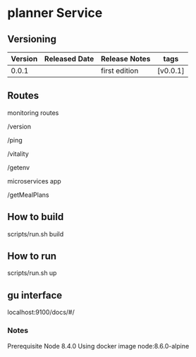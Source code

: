 # planner Service

## Versioning

Version | Released Date | Release Notes                                             |tags		|
--------|---------------|-----------------------------------------------------------|----------	|
0.0.1	|	            |	first edition                                           | [v0.0.1]  |


## Routes
monitoring routes

/version

/ping

/vitality

/getenv

microservices app

/getMealPlans

## How to build
scripts/run.sh build
## How to run
scripts/run.sh up

## gu interface
localhost:9100/docs/#/

### Notes
Prerequisite Node 8.4.0
Using docker image node:8.6.0-alpine